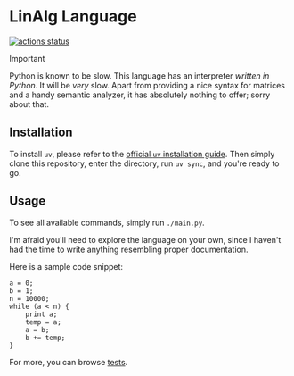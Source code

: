 # LinAlg Language

[![actions status](https://github.com/mdbrnowski/linalg-language/actions/workflows/test.yml/badge.svg)](https://github.com/mdbrnowski/linalg-language/actions)

> [!IMPORTANT]
> Python is known to be slow. This language has an interpreter *written in Python*. It will be *very* slow. Apart from providing a nice syntax for matrices and a handy semantic analyzer, it has absolutely nothing to offer; sorry about that.

## Installation

To install `uv`, please refer to the [official `uv` installation guide](https://docs.astral.sh/uv/getting-started/installation/). Then simply clone this repository, enter the directory, run `uv sync`, and you're ready to go.

## Usage

To see all available commands, simply run `./main.py`.

I'm afraid you'll need to explore the language on your own, since I haven't had the time to write anything resembling proper documentation.

Here is a sample code snippet:

```
a = 0;
b = 1;
n = 10000;
while (a < n) {
    print a;
    temp = a;
    a = b;
    b += temp;
}
```

For more, you can browse [tests](./tests).
